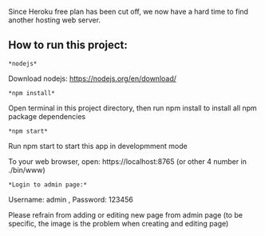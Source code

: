 Since Heroku free plan has been cut off, we now have a hard time to find another hosting web server.

## How to run this project:

`*nodejs*`

Download nodejs: https://nodejs.org/en/download/

`*npm install*`

Open terminal in this project directory, then run npm install to install all npm package dependencies

`*npm start*`

Run npm start to start this app in developmment mode

To your web browser, open: 
https://localhost:8765 (or other 4 number in ./bin/www)

`*Login to admin page:*`

Username: admin , 
Password: 123456

Please refrain from adding or editing new page from admin page (to be specific, the image is the problem when creating and editing page)


